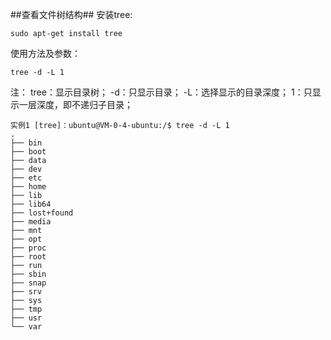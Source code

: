 ##查看文件树结构##
安装tree:

	sudo apt-get install tree

使用方法及参数：

	tree -d -L 1
注：
	tree：显示目录树；
	-d：只显示目录；
	-L：选择显示的目录深度；
	1：只显示一层深度，即不递归子目录；

	实例1 [tree]：ubuntu@VM-0-4-ubuntu:/$ tree -d -L 1
	.
	├── bin
	├── boot
	├── data
	├── dev
	├── etc
	├── home
	├── lib
	├── lib64
	├── lost+found
	├── media
	├── mnt
	├── opt
	├── proc
	├── root
	├── run
	├── sbin
	├── snap
	├── srv
	├── sys
	├── tmp
	├── usr
	└── var


